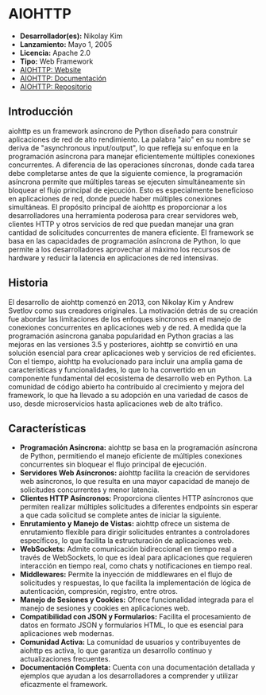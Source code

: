 # AIOHTTP

- **Desarrollador(es):** Nikolay Kim
- **Lanzamiento:** Mayo 1, 2005
- **Licencia:** Apache 2.0
- **Tipo:** Web Framework
- [AIOHTTP: Website](https://docs.aiohttp.org/)
- [AIOHTTP: Documentación](https://docs.aiohttp.org/en/stable/)
- [AIOHTTP: Repositorio](https://github.com/aio-libs/aiohttp)

## Introducción

aiohttp es un framework asíncrono de Python diseñado para construir aplicaciones de red de alto rendimiento. La palabra "aio" en su nombre se deriva de "asynchronous input/output", lo que refleja su enfoque en la programación asíncrona para manejar eficientemente múltiples conexiones concurrentes. A diferencia de las operaciones síncronas, donde cada tarea debe completarse antes de que la siguiente comience, la programación asíncrona permite que múltiples tareas se ejecuten simultáneamente sin bloquear el flujo principal de ejecución. Esto es especialmente beneficioso en aplicaciones de red, donde puede haber múltiples conexiones simultáneas.
El propósito principal de aiohttp es proporcionar a los desarrolladores una herramienta poderosa para crear servidores web, clientes HTTP y otros servicios de red que puedan manejar una gran cantidad de solicitudes concurrentes de manera eficiente. El framework se basa en las capacidades de programación asíncrona de Python, lo que permite a los desarrolladores aprovechar al máximo los recursos de hardware y reducir la latencia en aplicaciones de red intensivas.

## Historia

El desarrollo de aiohttp comenzó en 2013, con Nikolay Kim y Andrew Svetlov como sus creadores originales. La motivación detrás de su creación fue abordar las limitaciones de los enfoques síncronos en el manejo de conexiones concurrentes en aplicaciones web y de red. A medida que la programación asíncrona ganaba popularidad en Python gracias a las mejoras en las versiones 3.5 y posteriores, aiohttp se convirtió en una solución esencial para crear aplicaciones web y servicios de red eficientes.
Con el tiempo, aiohttp ha evolucionado para incluir una amplia gama de características y funcionalidades, lo que lo ha convertido en un componente fundamental del ecosistema de desarrollo web en Python. La comunidad de código abierto ha contribuido al crecimiento y mejora del framework, lo que ha llevado a su adopción en una variedad de casos de uso, desde microservicios hasta aplicaciones web de alto tráfico.

## Características

- **Programación Asíncrona:** aiohttp se basa en la programación asíncrona de Python, permitiendo el manejo eficiente de múltiples conexiones concurrentes sin bloquear el flujo principal de ejecución.
- **Servidores Web Asíncronos:** aiohttp facilita la creación de servidores web asíncronos, lo que resulta en una mayor capacidad de manejo de solicitudes concurrentes y menor latencia.
- **Clientes HTTP Asíncronos:** Proporciona clientes HTTP asíncronos que permiten realizar múltiples solicitudes a diferentes endpoints sin esperar a que cada solicitud se complete antes de iniciar la siguiente.
- **Enrutamiento y Manejo de Vistas:** aiohttp ofrece un sistema de enrutamiento flexible para dirigir solicitudes entrantes a controladores específicos, lo que facilita la estructuración de aplicaciones web.
- **WebSockets:** Admite comunicación bidireccional en tiempo real a través de WebSockets, lo que es ideal para aplicaciones que requieren interacción en tiempo real, como chats y notificaciones en tiempo real.
- **Middlewares:** Permite la inyección de middlewares en el flujo de solicitudes y respuestas, lo que facilita la implementación de lógica de autenticación, compresión, registro, entre otros.
- **Manejo de Sesiones y Cookies:** Ofrece funcionalidad integrada para el manejo de sesiones y cookies en aplicaciones web.
- **Compatibilidad con JSON y Formularios:** Facilita el procesamiento de datos en formato JSON y formularios HTML, lo que es esencial para aplicaciones web modernas.
- **Comunidad Activa:** La comunidad de usuarios y contribuyentes de aiohttp es activa, lo que garantiza un desarrollo continuo y actualizaciones frecuentes.
- **Documentación Completa:** Cuenta con una documentación detallada y ejemplos que ayudan a los desarrolladores a comprender y utilizar eficazmente el framework.
